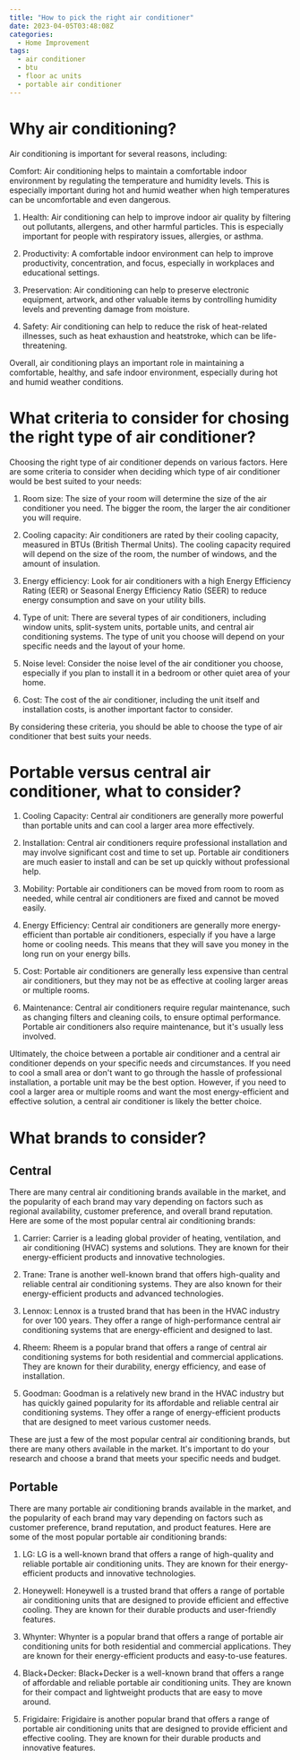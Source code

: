 ```yaml
---
title: "How to pick the right air conditioner"
date: 2023-04-05T03:48:08Z
categories:
  - Home Improvement
tags:
  - air conditioner
  - btu
  - floor ac units
  - portable air conditioner
---
```



# Why air conditioning?

Air conditioning is important for several reasons, including:

Comfort: Air conditioning helps to maintain a comfortable indoor environment by regulating the temperature and humidity levels. This is especially important during hot and humid weather when high temperatures can be uncomfortable and even dangerous.

1. Health: Air conditioning can help to improve indoor air quality by filtering out pollutants, allergens, and other harmful particles. This is especially important for people with respiratory issues, allergies, or asthma.

2. Productivity: A comfortable indoor environment can help to improve productivity, concentration, and focus, especially in workplaces and educational settings.

3. Preservation: Air conditioning can help to preserve electronic equipment, artwork, and other valuable items by controlling humidity levels and preventing damage from moisture.

4. Safety: Air conditioning can help to reduce the risk of heat-related illnesses, such as heat exhaustion and heatstroke, which can be life-threatening.

Overall, air conditioning plays an important role in maintaining a comfortable, healthy, and safe indoor environment, especially during hot and humid weather conditions.

<script async src="https://pagead2.googlesyndication.com/pagead/js/adsbygoogle.js"></script>
<!-- cpa -->
<ins class="adsbygoogle"
     style="display:block"
     data-ad-client="ca-pub-2843564932689995"
     data-ad-slot="3526097725"
     data-ad-format="auto"
     data-full-width-responsive="true"></ins>
<script>
     (adsbygoogle = window.adsbygoogle || []).push({});
</script>

# What criteria to consider for chosing the right type of air conditioner?

Choosing the right type of air conditioner depends on various factors. Here are some criteria to consider when deciding which type of air conditioner would be best suited to your needs:

1. Room size: The size of your room will determine the size of the air conditioner you need. The bigger the room, the larger the air conditioner you will require.

2. Cooling capacity: Air conditioners are rated by their cooling capacity, measured in BTUs (British Thermal Units). The cooling capacity required will depend on the size of the room, the number of windows, and the amount of insulation.

3. Energy efficiency: Look for air conditioners with a high Energy Efficiency Rating (EER) or Seasonal Energy Efficiency Ratio (SEER) to reduce energy consumption and save on your utility bills.

4. Type of unit: There are several types of air conditioners, including window units, split-system units, portable units, and central air conditioning systems. The type of unit you choose will depend on your specific needs and the layout of your home.

5. Noise level: Consider the noise level of the air conditioner you choose, especially if you plan to install it in a bedroom or other quiet area of your home.

6. Cost: The cost of the air conditioner, including the unit itself and installation costs, is another important factor to consider.

By considering these criteria, you should be able to choose the type of air conditioner that best suits your needs.

# Portable versus central air conditioner, what to consider?

1. Cooling Capacity: Central air conditioners are generally more powerful than portable units and can cool a larger area more effectively.

2. Installation: Central air conditioners require professional installation and may involve significant cost and time to set up. Portable air conditioners are much easier to install and can be set up quickly without professional help.

3. Mobility: Portable air conditioners can be moved from room to room as needed, while central air conditioners are fixed and cannot be moved easily.

4. Energy Efficiency: Central air conditioners are generally more energy-efficient than portable air conditioners, especially if you have a large home or cooling needs. This means that they will save you money in the long run on your energy bills.

5. Cost: Portable air conditioners are generally less expensive than central air conditioners, but they may not be as effective at cooling larger areas or multiple rooms.

6. Maintenance: Central air conditioners require regular maintenance, such as changing filters and cleaning coils, to ensure optimal performance. Portable air conditioners also require maintenance, but it's usually less involved.

Ultimately, the choice between a portable air conditioner and a central air conditioner depends on your specific needs and circumstances. If you need to cool a small area or don't want to go through the hassle of professional installation, a portable unit may be the best option. However, if you need to cool a larger area or multiple rooms and want the most energy-efficient and effective solution, a central air conditioner is likely the better choice.

# What brands to consider?

## Central

There are many central air conditioning brands available in the market, and the popularity of each brand may vary depending on factors such as regional availability, customer preference, and overall brand reputation. Here are some of the most popular central air conditioning brands:

1. Carrier: Carrier is a leading global provider of heating, ventilation, and air conditioning (HVAC) systems and solutions. They are known for their energy-efficient products and innovative technologies.

2. Trane: Trane is another well-known brand that offers high-quality and reliable central air conditioning systems. They are also known for their energy-efficient products and advanced technologies.

3. Lennox: Lennox is a trusted brand that has been in the HVAC industry for over 100 years. They offer a range of high-performance central air conditioning systems that are energy-efficient and designed to last.

4. Rheem: Rheem is a popular brand that offers a range of central air conditioning systems for both residential and commercial applications. They are known for their durability, energy efficiency, and ease of installation.

5. Goodman: Goodman is a relatively new brand in the HVAC industry but has quickly gained popularity for its affordable and reliable central air conditioning systems. They offer a range of energy-efficient products that are designed to meet various customer needs.

These are just a few of the most popular central air conditioning brands, but there are many others available in the market. It's important to do your research and choose a brand that meets your specific needs and budget.

## Portable

There are many portable air conditioning brands available in the market, and the popularity of each brand may vary depending on factors such as customer preference, brand reputation, and product features. Here are some of the most popular portable air conditioning brands:

1. LG: LG is a well-known brand that offers a range of high-quality and reliable portable air conditioning units. They are known for their energy-efficient products and innovative technologies.

2. Honeywell: Honeywell is a trusted brand that offers a range of portable air conditioning units that are designed to provide efficient and effective cooling. They are known for their durable products and user-friendly features.

3. Whynter: Whynter is a popular brand that offers a range of portable air conditioning units for both residential and commercial applications. They are known for their energy-efficient products and easy-to-use features.

4. Black+Decker: Black+Decker is a well-known brand that offers a range of affordable and reliable portable air conditioning units. They are known for their compact and lightweight products that are easy to move around.

5. Frigidaire: Frigidaire is another popular brand that offers a range of portable air conditioning units that are designed to provide efficient and effective cooling. They are known for their durable products and innovative features.
